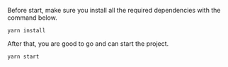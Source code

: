 Before start, make sure you install all the required dependencies with the command below.

```
yarn install
```

After that, you are good to go and can start the project.

```
yarn start
```
